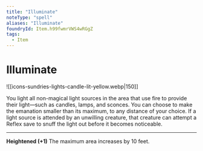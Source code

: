 ```yaml
---
title: "Illuminate"
noteType: "spell"
aliases: "Illuminate"
foundryId: Item.h99fwmrVWS4wRGgZ
tags:
  - Item
---
```


# Illuminate
![[icons-sundries-lights-candle-lit-yellow.webp|150]]

You light all non-magical light sources in the area that use fire to provide their light—such as candles, lamps, and sconces. You can choose to make the emanation smaller than its maximum, to any distance of your choice. If a light source is attended by an unwilling creature, that creature can attempt a Reflex save to snuff the light out before it becomes noticeable.

* * *

**Heightened (+1)** The maximum area increases by 10 feet.
